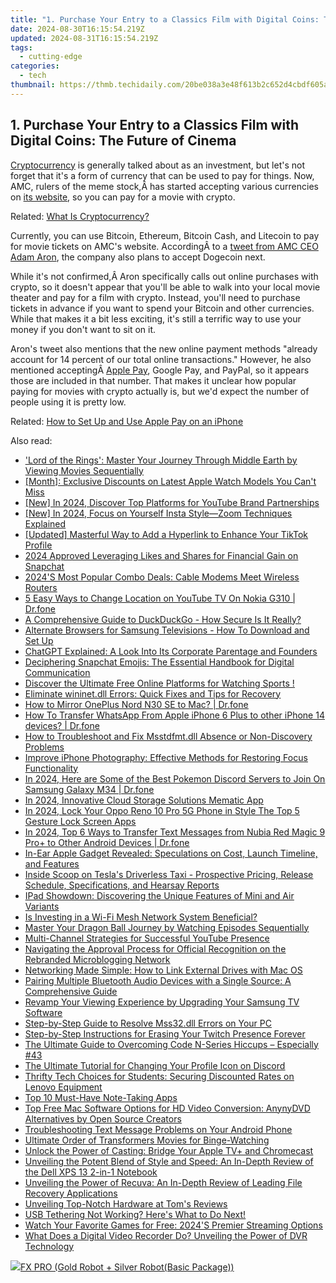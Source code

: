 ```yaml
---
title: "1. Purchase Your Entry to a Classics Film with Digital Coins: The Future of Cinema"
date: 2024-08-30T16:15:54.219Z
updated: 2024-08-31T16:15:54.219Z
tags:
  - cutting-edge
categories:
  - tech
thumbnail: https://thmb.techidaily.com/20be038a3e48f613b2c652d4cbdf605ae5da9fdcfecec9d6029a84b03a72309d.jpg
---
```


## 1. Purchase Your Entry to a Classics Film with Digital Coins: The Future of Cinema

[Cryptocurrency](https://sim-unlock.techidaily.com/in-2024-top-11-free-apps-to-check-imei-on-itel-p40plus-phones-by-drfone-android/) is generally talked about as an investment, but let's not forget that it's a form of currency that can be used to pay for things. Now, AMC, rulers of the meme stock,Â has started accepting various currencies on [its website](https://www.amctheatres.com/), so you can pay for a movie with crypto.

Related: [What Is Cryptocurrency?](https://sim-unlock.techidaily.com/in-2024-top-11-free-apps-to-check-imei-on-itel-p40plus-phones-by-drfone-android/) 

 Currently, you can use Bitcoin, Ethereum, Bitcoin Cash, and Litecoin to pay for movie tickets on AMC's website. AccordingÂ to a [tweet from AMC CEO Adam Aron](https://twitter.com/CEOAdam/status/1458974884609019916?ref%5Fsrc=twsrc%5Etfw%7Ctwcamp%5Etweetembed%7Ctwterm%5E1458974884609019916%7Ctwgr%5E%7Ctwcon%5Es1%5Fc10&ref%5Furl=https%3A%2F%2Fwww.theverge.com%2F2021%2F11%2F12%2F22779137%2Famc-theaters-movie-tickets-cryptocurrency-bitcoin-cash-ethereum-litecoin), the company also plans to accept Dogecoin next.

 While it's not confirmed,Â Aron specifically calls out online purchases with crypto, so it doesn't appear that you'll be able to walk into your local movie theater and pay for a film with crypto. Instead, you'll need to purchase tickets in advance if you want to spend your Bitcoin and other currencies. While that makes it a bit less exciting, it's still a terrific way to use your money if you don't want to sit on it.

 Aron's tweet also mentions that the new online payment methods "already account for 14 percent of our total online transactions." However, he also mentioned acceptingÂ [Apple Pay](https://vimeo-videos.techidaily.com/efficient-techniques-for-accessing-and-saving-vimeo-videos/), Google Pay, and PayPal, so it appears those are included in that number. That makes it unclear how popular paying for movies with crypto actually is, but we'd expect the number of people using it is pretty low.

Related: [How to Set Up and Use Apple Pay on an iPhone](https://vimeo-videos.techidaily.com/efficient-techniques-for-accessing-and-saving-vimeo-videos/)

<ins class="adsbygoogle"
     style="display:block"
     data-ad-format="autorelaxed"
     data-ad-client="ca-pub-7571918770474297"
     data-ad-slot="1223367746"></ins>



<ins class="adsbygoogle"
     style="display:block"
     data-ad-client="ca-pub-7571918770474297"
     data-ad-slot="8358498916"
     data-ad-format="auto"
     data-full-width-responsive="true"></ins>

<span class="atpl-alsoreadstyle">Also read:</span>
<div><ul>
<li><a href="https://tech-recovery.techidaily.com/lord-of-the-rings-master-your-journey-through-middle-earth-by-viewing-movies-sequentially/"><u>'Lord of the Rings': Master Your Journey Through Middle Earth by Viewing Movies Sequentially</u></a></li>
<li><a href="https://tech-recovery.techidaily.com/month-exclusive-discounts-on-latest-apple-watch-models-you-cant-miss/"><u>[Month]: Exclusive Discounts on Latest Apple Watch Models You Can't Miss</u></a></li>
<li><a href="https://facebook-record-videos.techidaily.com/new-in-2024-discover-top-platforms-for-youtube-brand-partnerships/"><u>[New] In 2024, Discover  Top Platforms for YouTube Brand Partnerships</u></a></li>
<li><a href="https://instagram-video-recordings.techidaily.com/new-in-2024-focus-on-yourself-insta-stylezoom-techniques-explained/"><u>[New] In 2024, Focus on Yourself  Insta Style—Zoom Techniques Explained</u></a></li>
<li><a href="https://extra-skills.techidaily.com/updated-masterful-way-to-add-a-hyperlink-to-enhance-your-tiktok-profile/"><u>[Updated] Masterful Way to Add a Hyperlink to Enhance Your TikTok Profile</u></a></li>
<li><a href="https://snapchat-videos.techidaily.com/2024-approved-leveraging-likes-and-shares-for-financial-gain-on-snapchat/"><u>2024 Approved  Leveraging Likes and Shares for Financial Gain on Snapchat</u></a></li>
<li><a href="https://tech-recovery.techidaily.com/2024s-most-popular-combo-deals-cable-modems-meet-wireless-routers/"><u>2024'S Most Popular Combo Deals: Cable Modems Meet Wireless Routers</u></a></li>
<li><a href="https://location-fake.techidaily.com/5-easy-ways-to-change-location-on-youtube-tv-on-nokia-g310-drfone-by-drfone-virtual-android/"><u>5 Easy Ways to Change Location on YouTube TV On Nokia G310 | Dr.fone</u></a></li>
<li><a href="https://tech-recovery.techidaily.com/a-comprehensive-guide-to-duckduckgo-how-secure-is-it-really/"><u>A Comprehensive Guide to DuckDuckGo - How Secure Is It Really?</u></a></li>
<li><a href="https://tech-recovery.techidaily.com/alternate-browsers-for-samsung-televisions-how-to-download-and-set-up/"><u>Alternate Browsers for Samsung Televisions - How To Download and Set Up</u></a></li>
<li><a href="https://tech-recovery.techidaily.com/chatgpt-explained-a-look-into-its-corporate-parentage-and-founders/"><u>ChatGPT Explained: A Look Into Its Corporate Parentage and Founders</u></a></li>
<li><a href="https://tech-recovery.techidaily.com/deciphering-snapchat-emojis-the-essential-handbook-for-digital-communication/"><u>Deciphering Snapchat Emojis: The Essential Handbook for Digital Communication</u></a></li>
<li><a href="https://tech-recovery.techidaily.com/discover-the-ultimate-free-online-platforms-for-watching-sports/"><u>Discover the Ultimate Free Online Platforms for Watching Sports !</u></a></li>
<li><a href="https://tech-recovery.techidaily.com/eliminate-wininetdll-errors-quick-fixes-and-tips-for-recovery/"><u>Eliminate wininet.dll Errors: Quick Fixes and Tips for Recovery</u></a></li>
<li><a href="https://screen-mirror.techidaily.com/how-to-mirror-oneplus-nord-n30-se-to-mac-drfone-by-drfone-android/"><u>How to Mirror OnePlus Nord N30 SE to Mac? | Dr.fone</u></a></li>
<li><a href="https://techidaily.com/how-to-transfer-whatsapp-from-apple-iphone-6-plus-to-other-iphone-14-devices-drfone-by-drfone-transfer-whatsapp-from-ios-transfer-whatsapp-from-ios/"><u>How To Transfer WhatsApp From Apple iPhone 6 Plus to other iPhone 14 devices? | Dr.fone</u></a></li>
<li><a href="https://tech-recovery.techidaily.com/how-to-troubleshoot-and-fix-msstdfmtdll-absence-or-non-discovery-problems/"><u>How to Troubleshoot and Fix Msstdfmt.dll Absence or Non-Discovery Problems</u></a></li>
<li><a href="https://tech-recovery.techidaily.com/improve-iphone-photography-effective-methods-for-restoring-focus-functionality/"><u>Improve iPhone Photography: Effective Methods for Restoring Focus Functionality</u></a></li>
<li><a href="https://change-location.techidaily.com/in-2024-here-are-some-of-the-best-pokemon-discord-servers-to-join-on-samsung-galaxy-m34-drfone-by-drfone-virtual-android/"><u>In 2024, Here are Some of the Best Pokemon Discord Servers to Join On Samsung Galaxy M34 | Dr.fone</u></a></li>
<li><a href="https://some-techniques.techidaily.com/in-2024-innovative-cloud-storage-solutions-mematic-app/"><u>In 2024, Innovative Cloud Storage Solutions  Mematic App</u></a></li>
<li><a href="https://easy-unlock-android.techidaily.com/in-2024-lock-your-oppo-reno-10-pro-5g-phone-in-style-the-top-5-gesture-lock-screen-apps-by-drfone-android/"><u>In 2024, Lock Your Oppo Reno 10 Pro 5G Phone in Style The Top 5 Gesture Lock Screen Apps</u></a></li>
<li><a href="https://android-transfer.techidaily.com/in-2024-top-6-ways-to-transfer-text-messages-from-nubia-red-magic-9-proplus-to-other-android-devices-drfone-by-drfone-transfer-from-android-transfer-from-android/"><u>In 2024, Top 6 Ways to Transfer Text Messages from Nubia Red Magic 9 Pro+ to Other Android Devices | Dr.fone</u></a></li>
<li><a href="https://tech-recovery.techidaily.com/in-ear-apple-gadget-revealed-speculations-on-cost-launch-timeline-and-features/"><u>In-Ear Apple Gadget Revealed: Speculations on Cost, Launch Timeline, and Features</u></a></li>
<li><a href="https://tech-recovery.techidaily.com/inside-scoop-on-teslas-driverless-taxi-prospective-pricing-release-schedule-specifications-and-hearsay-reports/"><u>Inside Scoop on Tesla's Driverless Taxi - Prospective Pricing, Release Schedule, Specifications, and Hearsay Reports</u></a></li>
<li><a href="https://tech-recovery.techidaily.com/ipad-showdown-discovering-the-unique-features-of-mini-and-air-variants/"><u>IPad Showdown: Discovering the Unique Features of Mini and Air Variants</u></a></li>
<li><a href="https://tech-recovery.techidaily.com/is-investing-in-a-wi-fi-mesh-network-system-beneficial/"><u>Is Investing in a Wi-Fi Mesh Network System Beneficial?</u></a></li>
<li><a href="https://tech-recovery.techidaily.com/master-your-dragon-ball-journey-by-watching-episodes-sequentially/"><u>Master Your Dragon Ball Journey by Watching Episodes Sequentially</u></a></li>
<li><a href="https://tech-recovery.techidaily.com/multi-channel-strategies-for-successful-youtube-presence/"><u>Multi-Channel Strategies for Successful YouTube Presence</u></a></li>
<li><a href="https://tech-recovery.techidaily.com/navigating-the-approval-process-for-official-recognition-on-the-rebranded-microblogging-network/"><u>Navigating the Approval Process for Official Recognition on the Rebranded Microblogging Network</u></a></li>
<li><a href="https://tech-recovery.techidaily.com/networking-made-simple-how-to-link-external-drives-with-mac-os/"><u>Networking Made Simple: How to Link External Drives with Mac OS</u></a></li>
<li><a href="https://tech-recovery.techidaily.com/pairing-multiple-bluetooth-audio-devices-with-a-single-source-a-comprehensive-guide/"><u>Pairing Multiple Bluetooth Audio Devices with a Single Source: A Comprehensive Guide</u></a></li>
<li><a href="https://tech-recovery.techidaily.com/revamp-your-viewing-experience-by-upgrading-your-samsung-tv-software/"><u>Revamp Your Viewing Experience by Upgrading Your Samsung TV Software</u></a></li>
<li><a href="https://tech-recovery.techidaily.com/step-by-step-guide-to-resolve-mss32dll-errors-on-your-pc/"><u>Step-by-Step Guide to Resolve Mss32.dll Errors on Your PC</u></a></li>
<li><a href="https://tech-recovery.techidaily.com/step-by-step-instructions-for-erasing-your-twitch-presence-forever/"><u>Step-by-Step Instructions for Erasing Your Twitch Presence Forever</u></a></li>
<li><a href="https://tech-recovery.techidaily.com/the-ultimate-guide-to-overcoming-code-n-series-hiccups-especially-43/"><u>The Ultimate Guide to Overcoming Code N-Series Hiccups – Especially #43</u></a></li>
<li><a href="https://tech-recovery.techidaily.com/the-ultimate-tutorial-for-changing-your-profile-icon-on-discord/"><u>The Ultimate Tutorial for Changing Your Profile Icon on Discord</u></a></li>
<li><a href="https://tech-recovery.techidaily.com/thrifty-tech-choices-for-students-securing-discounted-rates-on-lenovo-equipment/"><u>Thrifty Tech Choices for Students: Securing Discounted Rates on Lenovo Equipment</u></a></li>
<li><a href="https://tech-recovery.techidaily.com/1722876874865-top-10-must-have-note-taking-apps/"><u>Top 10 Must-Have Note-Taking Apps</u></a></li>
<li><a href="https://some-guidance.techidaily.com/top-free-mac-software-options-for-hd-video-conversion-anynydvd-alternatives-by-open-source-creators/"><u>Top Free Mac Software Options for HD Video Conversion: AnynyDVD Alternatives by Open Source Creators</u></a></li>
<li><a href="https://tech-recovery.techidaily.com/troubleshooting-text-message-problems-on-your-android-phone/"><u>Troubleshooting Text Message Problems on Your Android Phone</u></a></li>
<li><a href="https://tech-recovery.techidaily.com/ultimate-order-of-transformers-movies-for-binge-watching/"><u>Ultimate Order of Transformers Movies for Binge-Watching</u></a></li>
<li><a href="https://tech-recovery.techidaily.com/unlock-the-power-of-casting-bridge-your-apple-tvplus-and-chromecast/"><u>Unlock the Power of Casting: Bridge Your Apple TV+ and Chromecast</u></a></li>
<li><a href="https://tech-recovery.techidaily.com/unveiling-the-potent-blend-of-style-and-speed-an-in-depth-review-of-the-dell-xps-13-2-in-1-notebook/"><u>Unveiling the Potent Blend of Style and Speed: An In-Depth Review of the Dell XPS 13 2-in-1 Notebook</u></a></li>
<li><a href="https://tech-recovery.techidaily.com/unveiling-the-power-of-recuva-an-in-depth-review-of-leading-file-recovery-applications/"><u>Unveiling the Power of Recuva: An In-Depth Review of Leading File Recovery Applications</u></a></li>
<li><a href="https://hardware-reviews.techidaily.com/unveiling-top-notch-hardware-at-toms-reviews/"><u>Unveiling Top-Notch Hardware at Tom's Reviews</u></a></li>
<li><a href="https://tech-recovery.techidaily.com/1722862532724-usb-tethering-not-working-heres-what-to-do-next/"><u>USB Tethering Not Working? Here's What to Do Next!</u></a></li>
<li><a href="https://tech-recovery.techidaily.com/watch-your-favorite-games-for-free-2024s-premier-streaming-options/"><u>Watch Your Favorite Games for Free: 2024'S Premier Streaming Options</u></a></li>
<li><a href="https://tech-recovery.techidaily.com/what-does-a-digital-video-recorder-do-unveiling-the-power-of-dvr-technology/"><u>What Does a Digital Video Recorder Do? Unveiling the Power of DVR Technology</u></a></li>
</ul></div>

<!-- affiliate ads begin -->
<a href="https://secure.2checkout.com/order/checkout.php?PRODS=40085955&QTY=1&AFFILIATE=108875&CART=1"><img src="https://secure.avangate.com/images/merchant/f702defbc67edb455949f46babab0c18/products/2_logo9.png" border="0">FX PRO (Gold Robot + Silver Robot(Basic Package))</a>
<!-- affiliate ads end -->